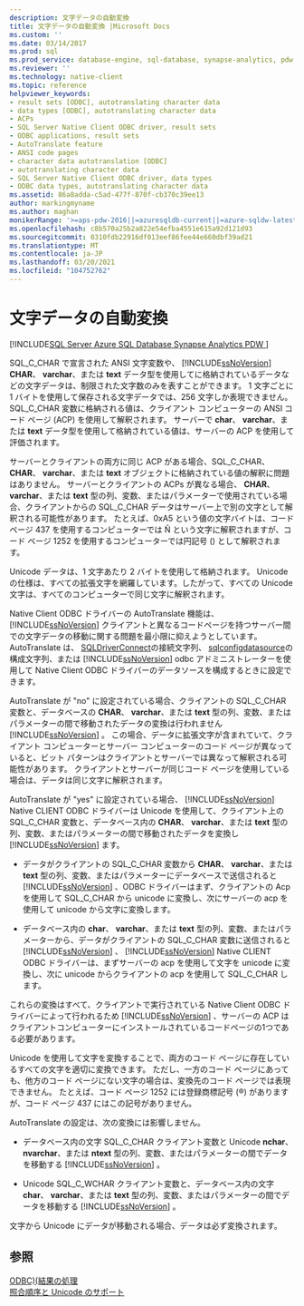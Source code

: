 ```yaml
---
description: 文字データの自動変換
title: 文字データの自動変換 |Microsoft Docs
ms.custom: ''
ms.date: 03/14/2017
ms.prod: sql
ms.prod_service: database-engine, sql-database, synapse-analytics, pdw
ms.reviewer: ''
ms.technology: native-client
ms.topic: reference
helpviewer_keywords:
- result sets [ODBC], autotranslating character data
- data types [ODBC], autotranslating character data
- ACPs
- SQL Server Native Client ODBC driver, result sets
- ODBC applications, result sets
- AutoTranslate feature
- ANSI code pages
- character data autotranslation [ODBC]
- autotranslating character data
- SQL Server Native Client ODBC driver, data types
- ODBC data types, autotranslating character data
ms.assetid: 86a8adda-c5ad-477f-870f-cb370c39ee13
author: markingmyname
ms.author: maghan
monikerRange: '>=aps-pdw-2016||=azuresqldb-current||=azure-sqldw-latest||>=sql-server-2016||>=sql-server-linux-2017||=azuresqldb-mi-current'
ms.openlocfilehash: c8b570a25b2a822e54efba4551e615a92d121d93
ms.sourcegitcommit: 0310fdb22916df013eef86fee44e660dbf39ad21
ms.translationtype: MT
ms.contentlocale: ja-JP
ms.lasthandoff: 03/20/2021
ms.locfileid: "104752762"
---
```

# <a name="autotranslation-of-character-data"></a>文字データの自動変換
[!INCLUDE[SQL Server Azure SQL Database Synapse Analytics PDW ](../../includes/applies-to-version/sql-asdb-asdbmi-asa-pdw.md)]

  SQL_C_CHAR で宣言された ANSI 文字変数や、 [!INCLUDE[ssNoVersion](../../includes/ssnoversion-md.md)] **CHAR**、 **varchar**、または **text** データ型を使用してに格納されているデータなどの文字データは、制限された文字数のみを表すことができます。 1 文字ごとに 1 バイトを使用して保存される文字データでは、256 文字しか表現できません。 SQL_C_CHAR 変数に格納される値は、クライアント コンピューターの ANSI コード ページ (ACP) を使用して解釈されます。 サーバーで **char**、 **varchar**、または **text** データ型を使用して格納されている値は、サーバーの ACP を使用して評価されます。  
  
 サーバーとクライアントの両方に同じ ACP がある場合、SQL_C_CHAR、 **CHAR**、 **varchar**、または **text** オブジェクトに格納されている値の解釈に問題はありません。 サーバーとクライアントの ACPs が異なる場合、 **CHAR**、 **varchar**、または **text** 型の列、変数、またはパラメーターで使用されている場合、クライアントからの SQL_C_CHAR データはサーバー上で別の文字として解釈される可能性があります。 たとえば、0xA5 という値の文字バイトは、コード ページ 437 を使用するコンピューターでは &#xD1; という文字に解釈されますが、コード ページ 1252 を使用するコンピューターでは円記号 (\) として解釈されます。  
  
 Unicode データは、1 文字あたり 2 バイトを使用して格納されます。 Unicode の仕様は、すべての拡張文字を網羅しています。したがって、すべての Unicode 文字は、すべてのコンピューターで同じ文字に解釈されます。  
  
 Native Client ODBC ドライバーの AutoTranslate 機能は、 [!INCLUDE[ssNoVersion](../../includes/ssnoversion-md.md)] クライアントと異なるコードページを持つサーバー間での文字データの移動に関する問題を最小限に抑えようとしています。 AutoTranslate は、 [SQLDriverConnect](../../relational-databases/native-client-odbc-api/sqldriverconnect.md)の接続文字列、 [sqlconfigdatasource](../../relational-databases/native-client-odbc-api/sqlconfigdatasource.md)の構成文字列、または [!INCLUDE[ssNoVersion](../../includes/ssnoversion-md.md)] odbc アドミニストレーターを使用して Native Client ODBC ドライバーのデータソースを構成するときに設定できます。  
  
 AutoTranslate が "no" に設定されている場合、クライアントの SQL_C_CHAR 変数と、データベースの **CHAR**、 **varchar**、または **text** 型の列、変数、またはパラメーターの間で移動されたデータの変換は行われません [!INCLUDE[ssNoVersion](../../includes/ssnoversion-md.md)] 。 この場合、データに拡張文字が含まれていて、クライアント コンピューターとサーバー コンピューターのコード ページが異なっていると、ビット パターンはクライアントとサーバーでは異なって解釈される可能性があります。 クライアントとサーバーが同じコード ページを使用している場合は、データは同じ文字に解釈されます。  
  
 AutoTranslate が "yes" に設定されている場合、 [!INCLUDE[ssNoVersion](../../includes/ssnoversion-md.md)] Native CLIENT ODBC ドライバーは Unicode を使用して、クライアント上の SQL_C_CHAR 変数と、データベース内の **CHAR**、 **varchar**、または **text** 型の列、変数、またはパラメーターの間で移動されたデータを変換し [!INCLUDE[ssNoVersion](../../includes/ssnoversion-md.md)] ます。  
  
-   データがクライアントの SQL_C_CHAR 変数から **CHAR**、 **varchar**、または **text** 型の列、変数、またはパラメーターにデータベースで送信されると [!INCLUDE[ssNoVersion](../../includes/ssnoversion-md.md)] 、ODBC ドライバーはまず、クライアントの Acp を使用して SQL_C_CHAR から unicode に変換し、次にサーバーの acp を使用して unicode から文字に変換します。  
  
-   データベース内の **char**、 **varchar**、または **text** 型の列、変数、またはパラメーターから、データがクライアントの SQL_C_CHAR 変数に送信されると [!INCLUDE[ssNoVersion](../../includes/ssnoversion-md.md)] 、 [!INCLUDE[ssNoVersion](../../includes/ssnoversion-md.md)] Native CLIENT ODBC ドライバーは、まずサーバーの acp を使用して文字を unicode に変換し、次に unicode からクライアントの acp を使用して SQL_C_CHAR します。  
  
 これらの変換はすべて、クライアントで実行されている Native Client ODBC ドライバーによって行われるため [!INCLUDE[ssNoVersion](../../includes/ssnoversion-md.md)] 、サーバーの ACP はクライアントコンピューターにインストールされているコードページの1つである必要があります。  
  
 Unicode を使用して文字を変換することで、両方のコード ページに存在しているすべての文字を適切に変換できます。 ただし、一方のコード ページにあっても、他方のコード ページにない文字の場合は、変換先のコード ページでは表現できません。 たとえば、コード ページ 1252 には登録商標記号 (&#xAE;) がありますが、コード ページ 437 にはこの記号がありません。  
  
 AutoTranslate の設定は、次の変換には影響しません。  
  
-   データベース内の文字 SQL_C_CHAR クライアント変数と Unicode **nchar**、 **nvarchar**、または **ntext** 型の列、変数、またはパラメーターの間でデータを移動する [!INCLUDE[ssNoVersion](../../includes/ssnoversion-md.md)] 。  
  
-   Unicode SQL_C_WCHAR クライアント変数と、データベース内の文字 **char**、 **varchar**、または **text** 型の列、変数、またはパラメーターの間でデータを移動する [!INCLUDE[ssNoVersion](../../includes/ssnoversion-md.md)] 。  
  
 文字から Unicode にデータが移動される場合、データは必ず変換されます。  
  
## <a name="see-also"></a>参照  
 [ODBC&#41;&#40;結果の処理 ](../../relational-databases/native-client-odbc-results/processing-results-odbc.md)   
 [照合順序と Unicode のサポート](../../relational-databases/collations/collation-and-unicode-support.md)  
  
  
